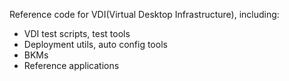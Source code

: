 Reference code for VDI(Virtual Desktop Infrastructure), including:
- VDI test scripts, test tools
- Deployment utils, auto config tools
- BKMs
- Reference applications
